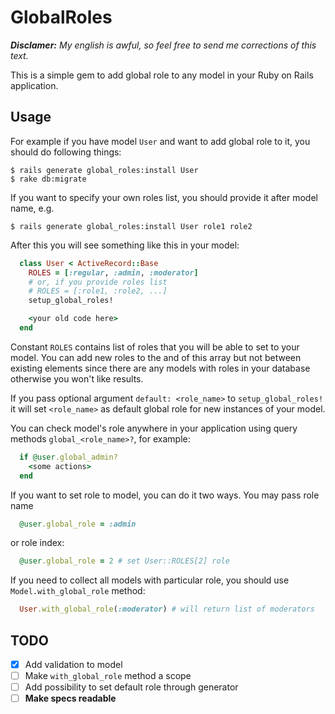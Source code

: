 # GlobalRoles

_**Disclamer:** My english is awful, so feel free to send me 
corrections of this text._

This is a simple gem to add global role to any model in your
Ruby on Rails application.

## Usage

For example if you have model `User` and want to add global
role to it, you should do following things:

    $ rails generate global_roles:install User
    $ rake db:migrate

If you want to specify your own roles list, you should provide it 
after model name, e.g.

    $ rails generate global_roles:install User role1 role2

After this you will see something like this in your model:

```ruby
  class User < ActiveRecord::Base
    ROLES = [:regular, :admin, :moderator]
    # or, if you provide roles list
    # ROLES = [:role1, :role2, ...]
    setup_global_roles!

    <your old code here>
  end
```

Constant `ROLES` contains list of roles that you will be able to set 
to your model.  You can add new roles to the and of this array but 
not between existing elements since there are any models with roles 
in your database otherwise you won't like results.

If you pass optional argument `default: <role_name>` to 
`setup_global_roles!` it will set `<role_name>` as default global 
role for new instances of your model.

You can check model's role anywhere in your application using query 
methods `global_<role_name>?`, for example:

```ruby
  if @user.global_admin?
    <some actions>
  end
```

If you want to set role to model, you can do it two ways. You may 
pass role name

```ruby
  @user.global_role = :admin
```

or role index:

```ruby
  @user.global_role = 2 # set User::ROLES[2] role
```

If you need to collect all models with particular role, you should 
use `Model.with_global_role` method:

```ruby
  User.with_global_role(:moderator) # will return list of moderators
```

## TODO

- [x] Add validation to model
- [ ] Make `with_global_role` method a scope
- [ ] Add possibility to set default role through generator
- [ ] **Make specs readable**
